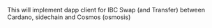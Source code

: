 This will implement dapp client for IBC Swap (and Transfer) between Cardano, sidechain and Cosmos (osmosis)